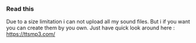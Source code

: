 ### Read this
Due to a size limitation i can not upload all my sound files.
But i if you want you can create them by you own.
Just have quick look around here : https://ttsmp3.com/
